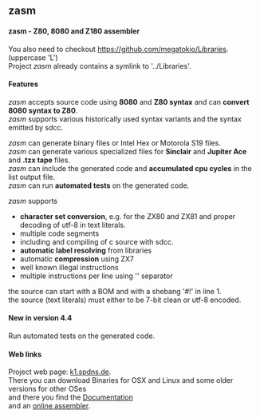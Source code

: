 ## zasm

#### zasm - Z80, 8080 and Z180 assembler

You also need to checkout https://github.com/megatokio/Libraries. (uppercase 'L')  
Project *zasm* already contains a symlink to '../Libraries'.

#### Features

_zasm_ accepts source code using **8080** and **Z80 syntax** and can **convert 8080 syntax to Z80**.  
_zasm_ supports various historically used syntax variants and the syntax emitted by sdcc.

_zasm_ can generate binary files or Intel Hex or Motorola S19 files.  
_zasm_ can generate various specialized files for **Sinclair** and **Jupiter Ace** and **.tzx tape** files.  
_zasm_ can include the generated code and **accumulated cpu cycles** in the list output file.  
_zasm_ can run **automated tests** on the generated code.  

_zasm_ supports
- **character set conversion**, e.g. for the ZX80 and ZX81 and proper decoding of utf-8 in text literals. 
- multiple code segments 
- including and compiling of c source with sdcc.  
- **automatic label resolving** from libraries 
- automatic **compression** using ZX7 
- well known illegal instructions 
- multiple instructions per line using '\' separator 

the source can start with a BOM and with a shebang '#!' in line 1.  
the source (text literals) must either to be 7-bit clean or utf-8 encoded.

#### New in version 4.4

Run automated tests on the generated code.

#### Web links

Project web page: [k1.spdns.de](https://k1.spdns.de/Develop/Projects/zasm/Distributions/).  
There you can download Binaries for OSX and Linux and some older versions for other OSes  
and there you find the [Documentation](https://k1.spdns.de/Develop/Projects/zasm/Documentation/)  
and an [online assembler](https://k1.spdns.de/cgi-bin/zasm.cgi).

